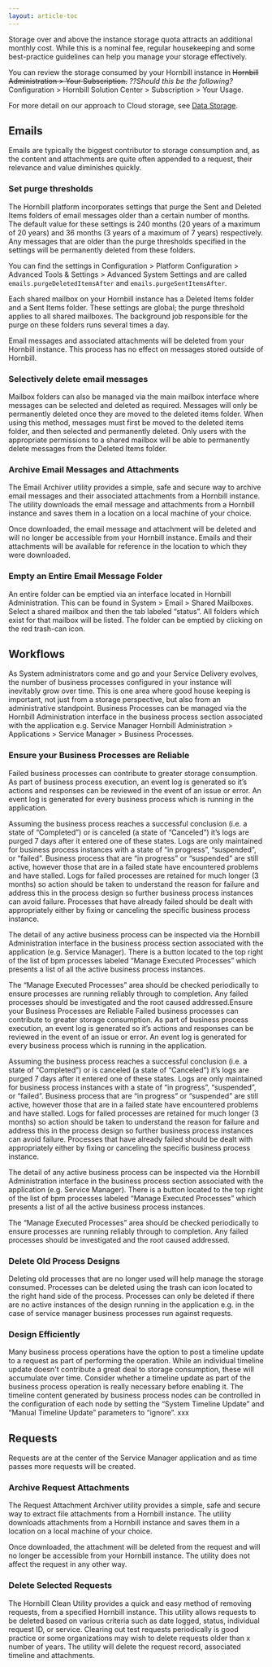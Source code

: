 ```yaml
---
layout: article-toc
---
```


Storage over and above the instance storage quota attracts an additional monthly cost. While this is a nominal fee, regular housekeeping and some best-practice guidelines can help you manage your storage effectively.

You can review the storage consumed by your Hornbill instance in ~~Hornbill Administration > Your Subscription.~~ *??Should this be the following?* Configuration > Hornbill Solution Center > Subscription > Your Usage.

For more detail on our approach to Cloud storage, see [Data Storage](/hornbill-cloud/data-storage).

## Emails
Emails are typically the biggest contributor to storage consumption and, as the content and attachments are quite often appended to a request, their relevance and value diminishes quickly.

### Set purge thresholds
The Hornbill platform incorporates settings that purge the Sent and Deleted Items folders of email messages older than a certain number of months. The default value for these settings is 240 months (20 years of a maximum of 20 years) and 36 months (3 years of a maximum of 7 years) respectively. Any messages that are older than the purge thresholds specified in the settings will be permanently deleted from these folders.

You can find the settings in Configuration > Platform Configuration > Advanced Tools & Settings > Advanced System Settings and are called `emails.purgeDeletedItemsAfter` and `emails.purgeSentItemsAfter`.

Each shared mailbox on your Hornbill instance has a Deleted Items folder and a Sent Items folder. These settings are global; the purge threshold applies to all shared mailboxes. The background job responsible for the purge on these folders runs several times a day.

Email messages and associated attachments will be deleted from your Hornbill instance. This process has no effect on messages stored outside of Hornbill.

### Selectively delete email messages
Mailbox folders can also be managed via the main mailbox interface where messages can be selected and deleted as required. Messages will only be permanently deleted once they are moved to the deleted items folder. When using this method, messages must first be moved to the deleted items folder, and then selected and permanently deleted. Only users with the appropriate permissions to a shared mailbox will be able to permanently delete messages from the Deleted Items folder.

### Archive Email Messages and Attachments
The Email Archiver utility provides a simple, safe and secure way to archive email messages and their associated attachments from a Hornbill instance. The utility downloads the email message and attachments from a Hornbill instance and saves them in a location on a local machine of your choice.

Once downloaded, the email message and attachment will be deleted and will no longer be accessible from your Hornbill instance. Emails and their attachments will be available for reference in the location to which they were downloaded.

### Empty an Entire Email Message Folder
An entire folder can be emptied via an interface located in Hornbill Administration. This can be found in System > Email > Shared Mailboxes. Select a shared mailbox and then the tab labeled “status”. All folders which exist for that mailbox will be listed. The folder can be emptied by clicking on the red trash-can icon.

## Workflows
As System administrators come and go and your Service Delivery evolves, the number of business processes configured in your instance will inevitably grow over time. This is one area where good house keeping is important, not just from a storage perspective, but also from an administrative standpoint. Business Processes can be managed via the Hornbill Administration interface in the business process section associated with the application e.g. Service Manager Hornbill Administration > Applications > Service Manager > Business Processes.

### Ensure your Business Processes are Reliable
Failed business processes can contribute to greater storage consumption. As part of business process execution, an event log is generated so it’s actions and responses can be reviewed in the event of an issue or error. An event log is generated for every business process which is running in the application.

Assuming the business process reaches a successful conclusion (i.e. a state of “Completed”) or is canceled (a state of “Canceled”) it’s logs are purged 7 days after it entered one of these states. Logs are only maintained for business process instances with a state of “in progress”, “suspended”, or “failed”. Business process that are “in progress” or “suspended” are still active, however those that are in a failed state have encountered problems and have stalled. Logs for failed processes are retained for much longer (3 months) so action should be taken to understand the reason for failure and address this in the process design so further business process instances can avoid failure. Processes that have already failed should be dealt with appropriately either by fixing or canceling the specific business process instance.

The detail of any active business process can be inspected via the Hornbill Administration interface in the business process section associated with the application (e.g. Service Manager). There is a button located to the top right of the list of bpm processes labeled “Manage Executed Processes” which presents a list of all the active business process instances.

The “Manage Executed Processes” area should be checked periodically to ensure processes are running reliably through to completion. Any failed processes should be investigated and the root caused addressed.Ensure your Business Processes are Reliable
Failed business processes can contribute to greater storage consumption. As part of business process execution, an event log is generated so it’s actions and responses can be reviewed in the event of an issue or error. An event log is generated for every business process which is running in the application.

Assuming the business process reaches a successful conclusion (i.e. a state of “Completed”) or is canceled (a state of “Canceled”) it’s logs are purged 7 days after it entered one of these states. Logs are only maintained for business process instances with a state of “in progress”, “suspended”, or “failed”. Business process that are “in progress” or “suspended” are still active, however those that are in a failed state have encountered problems and have stalled. Logs for failed processes are retained for much longer (3 months) so action should be taken to understand the reason for failure and address this in the process design so further business process instances can avoid failure. Processes that have already failed should be dealt with appropriately either by fixing or canceling the specific business process instance.

The detail of any active business process can be inspected via the Hornbill Administration interface in the business process section associated with the application (e.g. Service Manager). There is a button located to the top right of the list of bpm processes labeled “Manage Executed Processes” which presents a list of all the active business process instances.

The “Manage Executed Processes” area should be checked periodically to ensure processes are running reliably through to completion. Any failed processes should be investigated and the root caused addressed.

### Delete Old Process Designs
Deleting old processes that are no longer used will help manage the storage consumed. Processes can be deleted using the trash can icon located to the right hand side of the process. Processes can only be deleted if there are no active instances of the design running in the application e.g. in the case of service manager business processes run against requests.

### Design Efficiently
Many business process operations have the option to post a timeline update to a request as part of performing the operation. While an individual timeline update doesn't contribute a great deal to storage consumption, these will accumulate over time. Consider whether a timeline update as part of the business process operation is really necessary before enabling it. The timeline content generated by business process nodes can be controlled in the configuration of each node by setting the “System Timeline Update” and “Manual Timeline Update” parameters to “ignore”.
xxx

## Requests
Requests are at the center of the Service Manager application and as time passes more requests will be created.

### Archive Request Attachments
The Request Attachment Archiver utility provides a simple, safe and secure way to extract file attachments from a Hornbill instance. The utility downloads attachments from a Hornbill instance and saves them in a location on a local machine of your choice.

Once downloaded, the attachment will be deleted from the request and will no longer be accessible from your Hornbill instance. The utility does not affect the request in any other way.

### Delete Selected Requests
The Hornbill Clean Utility provides a quick and easy method of removing requests, from a specified Hornbill instance. This utility allows requests to be deleted based on various criteria such as date logged, status, individual request ID, or service. Clearing out test requests periodically is good practice or some organizations may wish to delete requests older than x number of years. The utility will delete the request record, associated timeline and attachments.

<!-- esp-config/storage/managing-storage>